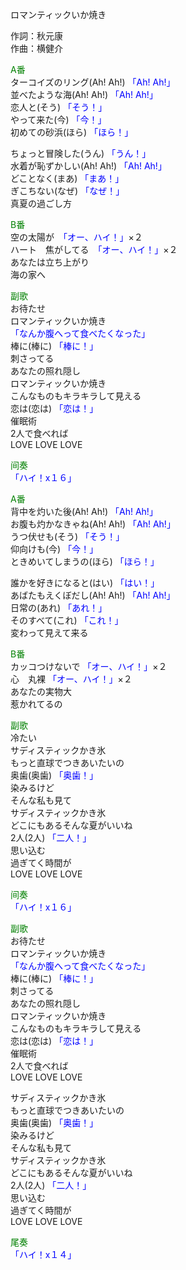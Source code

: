 ロマンティックいか焼き  
  
作詞：秋元康  
作曲：横健介  
  
<font color=green>A番</font>  
ターコイズのリング(Ah! Ah!) <font color=blue>「Ah! Ah!」</font>  
並べたような海(Ah! Ah!) <font color=blue>「Ah! Ah!」</font>  
恋人と(そう) <font color=blue>「そう！」</font>  
やって来た(今) <font color=blue>「今！」</font>  
初めての砂浜(ほら) <font color=blue>「ほら！」</font>  
  
ちょっと冒険した(うん) <font color=blue>「うん！」</font>  
水着が恥ずかしい(Ah! Ah!) <font color=blue>「Ah! Ah!」</font>  
どことなく(まあ) <font color=blue>「まあ！」</font>  
ぎこちない(なぜ) <font color=blue>「なぜ！」</font>  
真夏の過ごし方  
  
<font color=green>B番</font>  
空の太陽が　<font color=blue>「オー、ハイ！」</font>×２  
ハート　焦がしてる　<font color=blue>「オー、ハイ！」</font>×２  
あなたは立ち上がり  
海の家へ  
  
<font color=green>副歌</font>  
お待たせ  
ロマンティックいか焼き  
<font color=blue>「なんか腹へって食べたくなった」</font>  
棒に(棒に) <font color=blue>「棒に！」</font>  
刺さってる  
あなたの照れ隠し  
ロマンティックいか焼き  
こんなものもキラキラして見える  
恋は(恋は) <font color=blue>「恋は！」</font>  
催眠術  
2人で食べれば  
LOVE LOVE LOVE  
  
<font color=green>间奏</font>  
<font color=blue>「ハイ！x１６」</font>   
  
<font color=green>A番</font>  
背中を灼いた後(Ah! Ah!) <font color=blue>「Ah! Ah!」</font>  
お腹も灼かなきゃね(Ah! Ah!) <font color=blue>「Ah! Ah!」</font>  
うつ伏せも(そう) <font color=blue>「そう！」</font>  
仰向けも(今) <font color=blue>「今！」</font>  
ときめいてしまうの(ほら) <font color=blue>「ほら！」</font>  
  
誰かを好きになると(はい) <font color=blue>「はい！」</font>  
あばたもえくぼだし(Ah! Ah!) <font color=blue>「Ah! Ah!」</font>  
日常の(あれ) <font color=blue>「あれ！」</font>  
そのすべて(これ) <font color=blue>「これ！」</font>  
変わって見えて来る  
  
<font color=green>B番</font>  
カッコつけないで <font color=blue>「オー、ハイ！」</font>×２   
心　丸裸 <font color=blue>「オー、ハイ！」</font>×２   
あなたの実物大  
惹かれてるの  
  
<font color=green>副歌</font>  
冷たい  
サディスティックかき氷  
もっと直球でつきあいたいの  
奥歯(奥歯) <font color=blue>「奥歯！」</font>  
染みるけど  
そんな私も見て  
サディスティックかき氷  
どこにもあるそんな夏がいいね  
2人(2人) <font color=blue>「二人！」</font>  
思い込む  
過ぎてく時間が  
LOVE LOVE LOVE  
  
<font color=green>间奏</font>  
<font color=blue>「ハイ！x１６」</font>   
  
<font color=green>副歌</font>  
お待たせ  
ロマンティックいか焼き  
<font color=blue>「なんか腹へって食べたくなった」</font>  
棒に(棒に) <font color=blue>「棒に！」</font>  
刺さってる  
あなたの照れ隠し  
ロマンティックいか焼き  
こんなものもキラキラして見える  
恋は(恋は) <font color=blue>「恋は！」</font>  
催眠術  
2人で食べれば  
LOVE LOVE LOVE  
  
サディスティックかき氷  
もっと直球でつきあいたいの  
奥歯(奥歯) <font color=blue>「奥歯！」</font>  
染みるけど  
そんな私も見て  
サディスティックかき氷  
どこにもあるそんな夏がいいね  
2人(2人) <font color=blue>「二人！」</font>  
思い込む  
過ぎてく時間が  
LOVE LOVE LOVE  
  
<font color=green>尾奏</font>  
<font color=blue>「ハイ！x１４」</font>   
